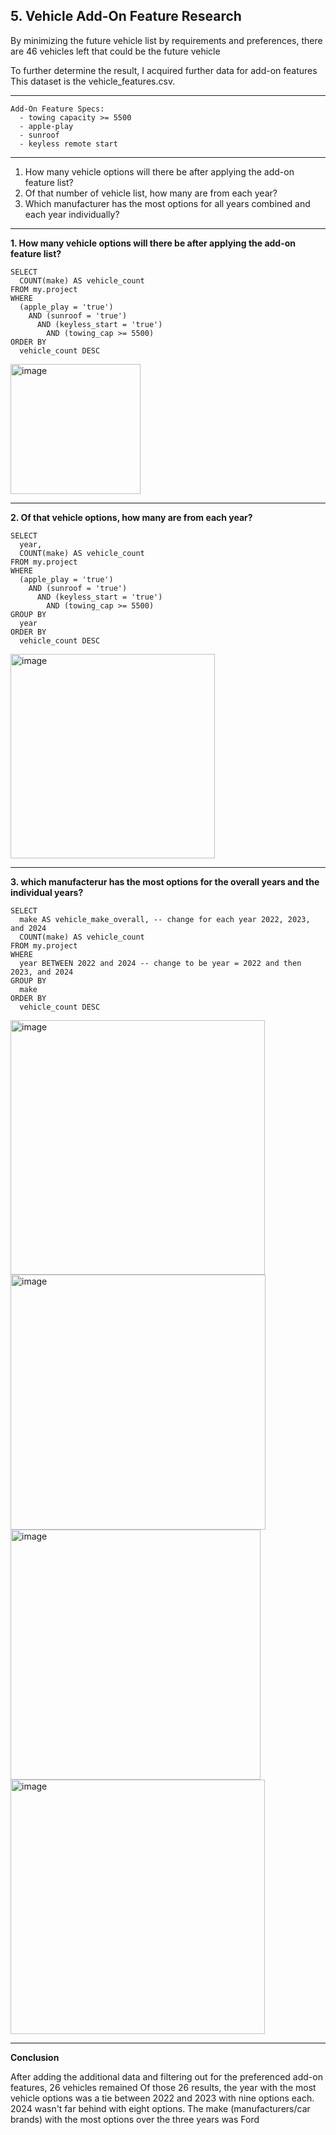 ## 5. Vehicle Add-On Feature Research

By minimizing the future vehicle list by requirements and preferences, there are 46 vehicles left that could be the future vehicle

To further determine the result, I acquired further data for add-on features
This dataset is the vehicle_features.csv.

-----
```
Add-On Feature Specs:
  - towing capacity >= 5500
  - apple-play
  - sunroof
  - keyless remote start
```
-----
1. How many vehicle options will there be after applying the add-on feature list?
2. Of that number of vehicle list, how many are from each year?
3. Which manufacturer has the most options for all years combined and each year individually?
-----

**1. How many vehicle options will there be after applying the add-on feature list?**
```
SELECT  
  COUNT(make) AS vehicle_count
FROM my.project
WHERE
  (apple_play = 'true')
    AND (sunroof = 'true')
      AND (keyless_start = 'true')
        AND (towing_cap >= 5500)
ORDER BY
  vehicle_count DESC
```
<img width="208" alt="image" src="https://github.com/user-attachments/assets/762023dc-976d-4fd3-af64-372c74be49cc">

-----
**2. Of that vehicle options, how many are from each year?** 
```
SELECT
  year,  
  COUNT(make) AS vehicle_count
FROM my.project
WHERE
  (apple_play = 'true')
    AND (sunroof = 'true')
      AND (keyless_start = 'true')
        AND (towing_cap >= 5500)
GROUP BY
  year
ORDER BY
  vehicle_count DESC
```
<img width="327" alt="image" src="https://github.com/user-attachments/assets/5ae697a3-9da7-4d49-a7e0-989c2e659772">

-----
**3. which manufacterur has the most options for the overall years and the individual years?**

```
SELECT  
  make AS vehicle_make_overall, -- change for each year 2022, 2023, and 2024
  COUNT(make) AS vehicle_count
FROM my.project
WHERE
  year BETWEEN 2022 and 2024 -- change to be year = 2022 and then 2023, and 2024
GROUP BY  
  make
ORDER BY
  vehicle_count DESC
```
<img width="407" alt="image" src="https://github.com/user-attachments/assets/62cc2b91-35fc-47bf-ba70-7986423e54c1">
<img width="408" alt="image" src="https://github.com/user-attachments/assets/c6f0996c-7d89-4cd9-ae26-29bfb63e8125">
<img width="400" alt="image" src="https://github.com/user-attachments/assets/b2af3328-3a13-4d9d-9ba5-18ca51915b6e">
<img width="407" alt="image" src="https://github.com/user-attachments/assets/11345e91-93f8-4d15-93c1-462d905e083f">

-----
**Conclusion**

After adding the additional data and filtering out for the preferenced add-on features, 26 vehicles remained
Of those 26 results, the year with the most vehicle options was a tie between 2022 and 2023 with nine options each. 2024 wasn't far behind with eight options.
The make (manufacturers/car brands) with the most options over the three years was Ford
